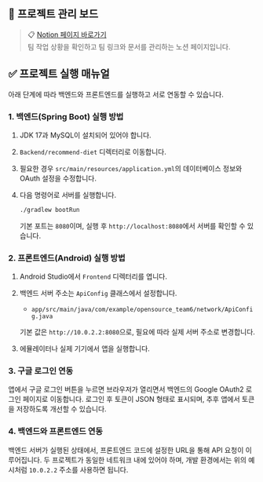 ## 📌 프로젝트 관리 보드

> 📋 [Notion 페이지 바로가기](https://www.notion.so/Team6-1f5aac2f706f8068ad8dfb5fe7ce981e)  
> 팀 작업 상황을 확인하고 팀 링크와 문서를 관리하는 노션 페이지입니다.

## ✅ 프로젝트 실행 매뉴얼

아래 단계에 따라 백엔드와 프론트엔드를 실행하고 서로 연동할 수 있습니다.

### 1. 백엔드(Spring Boot) 실행 방법

1. JDK 17과 MySQL이 설치되어 있어야 합니다.
2. `Backend/recommend-diet` 디렉터리로 이동합니다.
3. 필요한 경우 `src/main/resources/application.yml`의 데이터베이스 정보와 OAuth 설정을 수정합니다.
4. 다음 명령어로 서버를 실행합니다.

   ```bash
   ./gradlew bootRun
   ```

   기본 포트는 `8080`이며, 실행 후 `http://localhost:8080`에서 서버를 확인할 수 있습니다.

### 2. 프론트엔드(Android) 실행 방법

1. Android Studio에서 `Frontend` 디렉터리를 엽니다.
2. 백엔드 서버 주소는 `ApiConfig` 클래스에서 설정합니다.

   - `app/src/main/java/com/example/opensource_team6/network/ApiConfig.java`

   기본 값은 `http://10.0.2.2:8080`으로, 필요에 따라 실제 서버 주소로 변경합니다.
3. 에뮬레이터나 실제 기기에서 앱을 실행합니다.

### 3. 구글 로그인 연동

앱에서 구글 로그인 버튼을 누르면 브라우저가 열리면서 백엔드의 Google OAuth2 로그인 페이지로 이동합니다. 로그인 후 토큰이 JSON 형태로 표시되며, 추후 앱에서 토큰을 저장하도록 개선할 수 있습니다.

### 4. 백엔드와 프론트엔드 연동
백엔드 서버가 실행된 상태에서, 프론트엔드 코드에 설정한 URL을 통해 API 요청이 이루어집니다. 두 프로젝트가 동일한 네트워크 내에 있어야 하며, 개발 환경에서는 위의 예시처럼 `10.0.2.2` 주소를 사용하면 됩니다.
